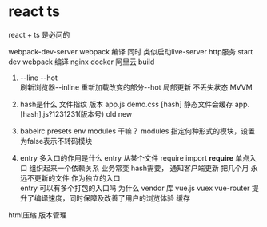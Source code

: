 # react ts
react + ts 是必问的

webpack-dev-server   webpack 编译  同时  类似启动live-server http服务
start dev 
webpack 编译  nginx  docker  阿里云 build

1. --line  --hot  
刷新浏览器--inline
重新加载改变的部分--hot   局部更新   不丢失状态 MVVM

2. hash是什么
文件指纹 版本  app.js demo.css  [hash]
静态文件会缓存 app.[hash].js?1231231(版本号) old new 

3. babelrc presets env modules 干嘛？
  modules 指定何种形式的模块，设置为false表示不转码模块

4. entry 多入口的作用是什么
  entry 从某个文件 require  import        __require__
  单点入口  组织起来一个依赖关系  业务常变 hash需要， 通知客户端更新
  把几个月  永远不更新的文件 作为独立的入口  
  entry 可以有多个打包的入口吗  为什么
  vendor 库  vue.js vuex vue-router
  提升了编译速度，同时保障及改善了用户的浏览体验  缓存

html压缩
版本管理
